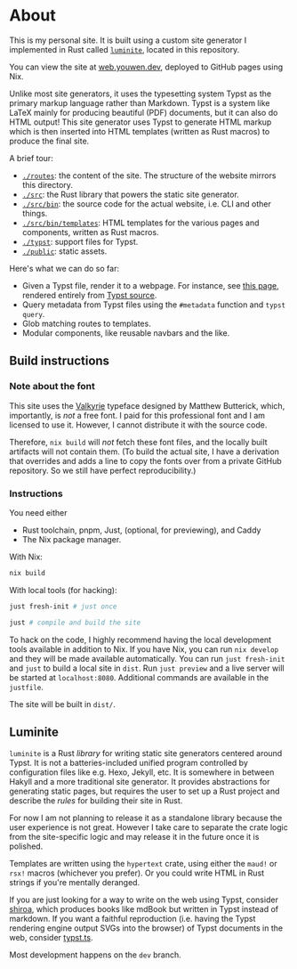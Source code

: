# About

This is my personal site. It is built using a custom site generator I
implemented in Rust called [`luminite`](#Luminite), located in this repository.

You can view the site at [web.youwen.dev](https://web.youwen.dev), deployed to
GitHub pages using Nix.

Unlike most site generators, it uses the typesetting system Typst as the
primary markup language rather than Markdown. Typst is a system like LaTeX
mainly for producing beautiful (PDF) documents, but it can also do HTML output!
This site generator uses Typst to generate HTML markup which is then inserted
into HTML templates (written as Rust macros) to produce the final site.

A brief tour:

- [`./routes`](./routes): the content of the site. The structure of the website
  mirrors this directory.
- [`./src`](./src): the Rust library that powers the static site generator.
- [`./src/bin`](./src): the source code for the actual website, i.e. CLI and other things.
- [`./src/bin/templates`](./src): HTML templates for the various pages and components, written as Rust macros.
- [`./typst`](./typst): support files for Typst.
- [`./public`](./public): static assets.

Here's what we can do so far:

- Given a Typst file, render it to a webpage. For instance, see [this page](https://web.youwen.dev/luminite), rendered entirely from [Typst source](./routes/+luminite.typ).
- Query metadata from Typst files using the `#metadata` function and `typst query`.
- Glob matching routes to templates.
- Modular components, like reusable navbars and the like.

## Build instructions

### Note about the font

This site uses the [Valkyrie](https://mbtype.com/fonts/valkyrie/buy.html)
typeface designed by Matthew Butterick, which, importantly, is _not_ a free
font. I paid for this professional font and I am licensed to use it. However, I
cannot distribute it with the source code.

Therefore, `nix build` will _not_ fetch these font files, and the locally built
artifacts will not contain them. (To build the actual site, I have a derivation
that overrides and adds a line to copy the fonts over from a private GitHub
repository. So we still have perfect reproducibility.)

### Instructions

You need either

- Rust toolchain, pnpm, Just, (optional, for previewing), and Caddy
- The Nix package manager.

With Nix:

```nix
nix build
```

With local tools (for hacking):

```sh
just fresh-init # just once

just # compile and build the site
```

To hack on the code, I highly recommend having the local development tools
available in addition to Nix. If you have Nix, you can run `nix develop` and
they will be made available automatically. You can run `just fresh-init` and
`just` to build a local site in `dist`. Run `just preview` and a live server
will be started at `localhost:8080`. Additional commands are available in the
`justfile`.

The site will be built in `dist/`.

## Luminite

`luminite` is a Rust _library_ for writing static site generators centered around
Typst. It is not a batteries-included unified program controlled by
configuration files like e.g. Hexo, Jekyll, etc. It is somewhere in between
Hakyll and a more traditional site generator. It provides abstractions for
generating static pages, but requires the user to set up a Rust project and
describe the _rules_ for building their site in Rust.

For now I am not planning to release it as a standalone library because the
user experience is not great. However I take care to separate the crate logic
from the site-specific logic and may release it in the future once it is
polished.

Templates are written using the `hypertext` crate, using either the `maud!` or
`rsx!` macros (whichever you prefer). Or you could write HTML in Rust strings
if you're mentally deranged.

If you are just looking for a way to write on the web using Typst, consider
[shiroa](https://github.com/Myriad-Dreamin/shiroa), which produces books like
mdBook but written in Typst instead of markdown. If you want a faithful
reproduction (i.e. having the Typst rendering engine output SVGs into the
browser) of Typst documents in the web, consider
[typst.ts](https://myriad-dreamin.github.io/typst.ts/).

Most development happens on the `dev` branch.
